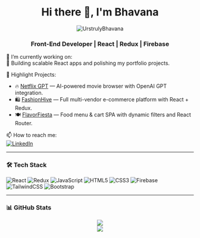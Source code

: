 <h1 align="center">Hi there 👋, I'm Bhavana</h1>

<p align="center">
  <img src="https://komarev.com/ghpvc/?username=UrstrulyBhavana&label=Profile%20views&color=0e75b6&style=flat" alt="UrstrulyBhavana" />
</p>

<h3 align="center">Front-End Developer | React | Redux | Firebase</h3>

🔭 I’m currently working on:  
💼 Building scalable React apps and polishing my portfolio projects.

🌟 Highlight Projects:
- 🔥 [Netflix GPT](https://github.com/UrstrulyBhavana/Netflix-UI-with-OpenAI-GPT-Powered-Recommendations) — AI-powered movie browser with OpenAI GPT integration.
- 🛍️ [FashionHive](https://github.com/UrstrulyBhavana/FashionHive-Modern-Fashion-E-Commerce-Web-App) — Full multi-vendor e-commerce platform with React + Redux.
- 🍽️ [FlavorFiesta](https://github.com/UrstrulyBhavana/FlavorFiesta-Food-Ordering-App) — Food menu & cart SPA with dynamic filters and React Router.

📫 How to reach me:  
[![LinkedIn](https://img.shields.io/badge/LinkedIn-blue?style=flat&logo=linkedin)](https://www.linkedin.com/in/bhavana-bm/)

---

### 🛠 Tech Stack

![React](https://img.shields.io/badge/-React-61DAFB?style=flat&logo=react&logoColor=black)
![Redux](https://img.shields.io/badge/-Redux-764ABC?style=flat&logo=redux&logoColor=white)
![JavaScript](https://img.shields.io/badge/-JavaScript-F7DF1E?style=flat&logo=javascript&logoColor=black)
![HTML5](https://img.shields.io/badge/-HTML5-E34F26?style=flat&logo=html5&logoColor=white)
![CSS3](https://img.shields.io/badge/-CSS3-1572B6?style=flat&logo=css3&logoColor=white)
![Firebase](https://img.shields.io/badge/-Firebase-FFCA28?style=flat&logo=firebase&logoColor=black)
![TailwindCSS](https://img.shields.io/badge/-TailwindCSS-38B2AC?style=flat&logo=tailwind-css&logoColor=white)
![Bootstrap](https://img.shields.io/badge/-Bootstrap-563D7C?style=flat&logo=bootstrap&logoColor=white)

---

### 📊 GitHub Stats
<p align="center">
  <img src="https://github-readme-stats.vercel.app/api?username=UrstrulyBhavana&show_icons=true&theme=react" />
  <br/>
  <img src="https://github-readme-stats.vercel.app/api/top-langs/?username=UrstrulyBhavana&layout=compact&theme=react" />
</p>
